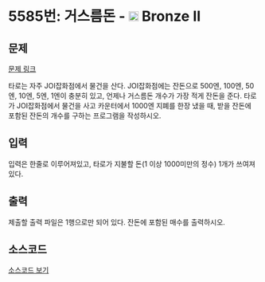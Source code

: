 # 5585번: 거스름돈 - <img src="https://static.solved.ac/tier_small/4.svg" style="height:20px" /> Bronze II

<!-- performance -->

<!-- 문제 제출 후 깃허브에 푸시를 했을 때 제출한 코드의 성능이 입력될 공간입니다.-->

<!-- end -->

## 문제

[문제 링크](https://boj.kr/5585)

<p>타로는 자주 JOI잡화점에서 물건을 산다. JOI잡화점에는 잔돈으로 500엔, 100엔, 50엔, 10엔, 5엔, 1엔이 충분히 있고, 언제나 거스름돈 개수가 가장 적게 잔돈을 준다. 타로가 JOI잡화점에서 물건을 사고 카운터에서 1000엔 지폐를 한장 냈을 때, 받을 잔돈에 포함된 잔돈의 개수를 구하는 프로그램을 작성하시오.</p>

## 입력

<p>입력은 한줄로 이루어져있고, 타로가 지불할 돈(1&nbsp;이상 1000미만의 정수)&nbsp;1개가&nbsp;쓰여져있다.</p>

## 출력

<p>제출할 출력 파일은 1행으로만 되어 있다. 잔돈에 포함된 매수를 출력하시오.</p>

## 소스코드

[소스코드 보기](거스름돈.py)
